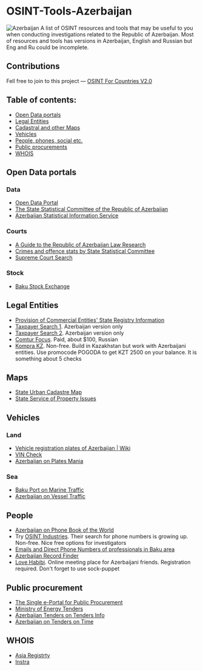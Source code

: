 # OSINT-Tools-Azerbaijan
<img src="https://upload.wikimedia.org/wikipedia/commons/thumb/d/dd/Flag_of_Azerbaijan.svg/1600px-Flag_of_Azerbaijan.svg.png" alt="Azerbaijan"/>
A list of OSINT resources and tools that may be useful to you when conducting investigations related to the Republic of Azerbaijan. Most of resources and tools has versions in Azerbaijan, English and Russian but Eng and Ru could be incomplete.

## Contributions
Fell free to join to this project — [OSINT For Countries V2.0](https://github.com/paulpogoda/OSINT-for-countries-V2.0)

## Table of contents:
 - [Open Data portals](#open-data-portals)
 - [Legal Entities](#legal-entities)
 - [Cadastral and other Maps](#maps)
 - [Vehicles](#vehicles)
 - [People, phones, social etc.](#people)
 - [Public procurements](#public-procurement)
 - [WHOIS](#whois)

## Open Data portals
### Data
- [Open Data Portal](https://opendata.az/en)
- [The State Statistical Committee of the Republic of Azerbaijan](https://www.stat.gov.az/?lang=en)
- [Azerbaijan Statistical Information Service](https://www.azstat.gov.az/portal/?lang=en)

### Courts
- [A Guide to the Republic of Azerbaijan Law Research](https://www.nyulawglobal.org/globalex/azerbaijan1.html)
- [Crimes and offence stats by State Statistical Committee](https://www.stat.gov.az/source/crimes/?lang=en)
- [Supreme Court Search](https://supremecourt.gov.az/en/supreme-court/judges) 

### Stock
- [Baku Stock Exchange](https://www.bfb.az/en)

## Legal Entities
- [Provision of Commercial Entities' State Registry Information](https://www.taxes.gov.az/ru/page/kommersiya-qurumlarinin-dovlet-reyestri-melumatlarinin-verilmesi)
- [Taxpayer Search 1](https://www.taxes.gov.az/ru/page/vergi-odeyicileri-uzre-axtaris). Azerbaijan version only
- [Taxpayer Search 2](https://www.e-taxes.gov.az/). Azerbaijan version only
- [Comtur Focus](https://kontur-f.ru/features/inostrannie-kontragenti/azerbaijan/). Paid, about $100, Russian
- [Kompra KZ](https://kompra.kz/search). Non-free. Build in Kazakhstan but work with Azerbaijani entities. Use promocode POGODA to get KZT 2500 on your balance. It is something about 5 checks

## Maps
- [State Urban Cadastre Map](https://arxkom.gov.az/en/sehersalma/sehersalma-kadastri)
- [State Service of Property Issues](https://emlak.gov.az/en)

## Vehicles
### Land
- [Vehicle registration plates of Azerbaijan | Wiki](https://en.wikipedia.org/wiki/Vehicle_registration_plates_of_Azerbaijan)
- [VIN Check](https://vini.az/)
- [Azerbaijan on Plates Mania](https://platesmania.com/az/)
### Sea
- [Baku Port on Marine Traffic](https://www.marinetraffic.com/en/ais/details/ports/2398?name=BAKU&country=Azerbaijan)
- [Azerbaijan on Vessel Traffic](https://www.vesselfinder.com/vessels/details/9843106)

## People 
- [Azerbaijan on Phone Book of the World](https://phonebookoftheworld.com/azerbaijan/)
- Try [OSINT Industries](https://app.osint.industries). Their search for phone numbers is growing up. Non-free. Nice free options for investigators
- [Emails and Direct Phone Numbers of professionals in Baku area](https://www.zoominfo.com/people-search/location-azerbaijan--baki--baku)
- [Azerbaijan Record Finder](https://www.familysearch.org/en/wiki/Azerbaijan_Record_Finder)
- [Love Habibi](https://www.lovehabibi.com/friends/azerbaijan-friends/). Online meeting place for Azerbaijani friends. Registration required. Don't forget to use sock-puppet

## Public procurement
- [The Single e-Portal for Public Procurement](https://etender.gov.az)
- [Ministry of Energy Tenders](https://minenergy.gov.az/en/tenderler)
- [Azerbaijan Tenders on Tenders Info](https://www.tendersinfo.com/global-azerbaijan-tenders.php)
- [Azerbaijan on Tenders on Time](https://www.tendersontime.com/azerbaijan-tenders/)

## WHOIS
- [Asia Registrty](https://www.asiaregistry.com/domains/whois/az-domain-whois)
- [Instra](https://whois.instra.com/az)
